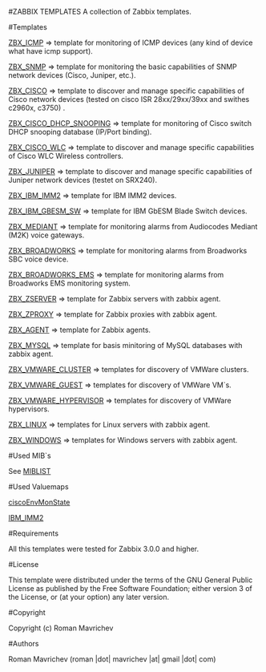 #ZABBIX TEMPLATES
A collection of Zabbix templates.

#Templates

<a href="https://github.com/rmavrichev/zabbix/blob/master/zbx-templates/ZBX_ICMP.xml">ZBX_ICMP</a>        => template for monitoring of ICMP devices (any kind of device what have icmp support).

<a href="https://github.com/rmavrichev/zabbix/blob/master/zbx-templates/ZBX_SNMP.xml">ZBX_SNMP</a>        => template for monitoring the basic capabilities of SNMP network devices (Cisco, Juniper, etc.).

<a href="https://github.com/rmavrichev/zabbix/blob/master/zbx-templates/ZBX_CISCO.xml">ZBX_CISCO</a>      => template to discover and manage specific capabilities of Cisco network devices (tested on cisco ISR 28xx/29xx/39xx and swithes c2960x, c3750) .

<a href="https://github.com/rmavrichev/zabbix/blob/master/zbx-templates/ZBX_CISCO_DHCP_SNOOPING.xml">ZBX_CISCO_DHCP_SNOOPING</a>      => template for monitoring of Cisco switch DHCP snooping database (IP/Port binding).

<a href="https://github.com/rmavrichev/zabbix/blob/master/zbx-templates/ZBX_CISCO_WLC.xml">ZBX_CISCO_WLC</a>      => template to discover and manage specific capabilities of Cisco WLC Wireless controllers.

<a href="https://github.com/rmavrichev/zabbix/blob/master/zbx-templates/ZBX_JUNIPER.xml">ZBX_JUNIPER</a>  => template to discover and manage specific capabilities of Juniper network devices (testet on SRX240).

<a href="https://github.com/rmavrichev/zabbix/blob/master/zbx-templates/ZBX_IBM_IMM2.xml">ZBX_IBM_IMM2</a> => template for IBM IMM2 devices.

<a href="https://github.com/rmavrichev/zabbix/blob/master/zbx-templates/ZBX_IBM_GBESM_SW.xml">ZBX_IBM_GBESM_SW</a> => template for IBM GbESM Blade Switch devices.

<a href="https://github.com/rmavrichev/zabbix/blob/master/zbx-templates/ZBX_MEDIANT.xml">ZBX_MEDIANT</a>  => template for monitoring alarms from Audiocodes Mediant (M2K) voice gateways.

<a href="https://github.com/rmavrichev/zabbix/blob/master/zbx-templates/ZBX_BROADWORKS.xml">ZBX_BROADWORKS</a>  => template for monitoring alarms from Broadworks SBC voice device.

<a href="https://github.com/rmavrichev/zabbix/blob/master/zbx-templates/ZBX_BROADWORKS_EMS.xml">ZBX_BROADWORKS_EMS</a>  => template for monitoring alarms from Broadworks EMS monitoring system.

<a href="https://github.com/rmavrichev/zabbix/blob/master/zbx-templates/ZBX_ZSERVER.xml">ZBX_ZSERVER</a>  => template for Zabbix servers with zabbix agent.

<a href="https://github.com/rmavrichev/zabbix/blob/master/zbx-templates/ZBX_ZPROXY.xml">ZBX_ZPROXY</a>    => template for Zabbix proxies with zabbix agent.

<a href="https://github.com/rmavrichev/zabbix/blob/master/zbx-templates/ZBX_AGENT.xml">ZBX_AGENT</a>      => template for Zabbix agents.

<a href="https://github.com/rmavrichev/zabbix/blob/master/zbx-templates/ZBX_MYSQL.xml">ZBX_MYSQL</a>      => template for basis minitoring of MySQL databases with zabbix agent.

<a href="https://github.com/rmavrichev/zabbix/blob/master/zbx-templates/ZBX_VMWARE_CLUSTER.xml">ZBX_VMWARE_CLUSTER</a>    => templates for discovery  of VMWare clusters.

<a href="https://github.com/rmavrichev/zabbix/blob/master/zbx-templates/ZBX_VMWARE_GUEST.xml">ZBX_VMWARE_GUEST</a>    => templates for discovery  of VMWare VM`s.

<a href="https://github.com/rmavrichev/zabbix/blob/master/zbx-templates/ZBX_VMWARE_HYPERVISOR.xml">ZBX_VMWARE_HYPERVISOR</a>    => templates for discovery  of VMWare hypervisors.

<a href="https://github.com/rmavrichev/zabbix/blob/master/zbx-templates/ZBX_LINUX.xml">ZBX_LINUX</a>    => templates for Linux servers with zabbix agent.

<a href="https://github.com/rmavrichev/zabbix/blob/master/zbx-templates/ZBX_WINDOWS.xml">ZBX_WINDOWS</a>    => templates for Windows servers with zabbix agent.

#Used MIB`s

See <a href="https://github.com/rmavrichev/zabbix/blob/master/zbx-templates/MIBLIST.txt">MIBLIST</a>

#Used Valuemaps

<a href="https://github.com/rmavrichev/zabbix/blob/master/zbx-templates/zbx_ciscoEnvMonState_valuemap.xml">ciscoEnvMonState</a>

<a href="https://github.com/rmavrichev/zabbix/blob/master/zbx-templates/zbx_IMM2-systemhealt_valuemap.xml">IBM_IMM2</a>

#Requirements

All this templates were tested for Zabbix 3.0.0 and higher.

#License

This template were distributed under the terms of the GNU General Public License as published by the Free Software Foundation; either version 3 of the License, or (at your option) any later version.

#Copyright

Copyright (c) Roman Mavrichev

#Authors

Roman Mavrichev (roman |dot| mavrichev |at| gmail |dot| com)

